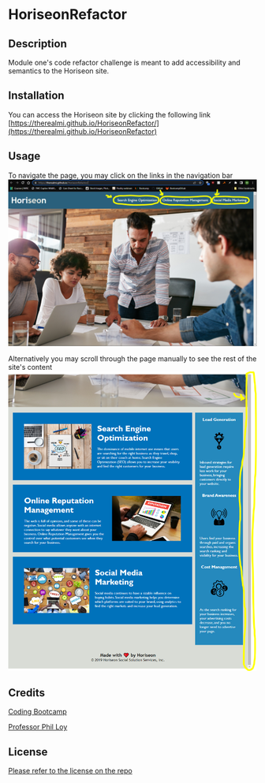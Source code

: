 # HoriseonRefactor

## Description
Module one's code refactor challenge is meant to add accessibility and semantics to the Horiseon site.


## Installation
You can access the Horiseon site by clicking the following link [https://therealmi.github.io/HoriseonRefactor/](https://therealmi.github.io/HoriseonRefactor)


## Usage

To navigate the page, you may click on the links in the navigation bar
    <img src="/assets/images/NavBarDemo.PNG">

Alternatively you may scroll through the page manually to see the rest of the site's content
    <img src="/assets/images/PageContentDemo.PNG">
    

## Credits

[Coding Bootcamp](https://courses.bootcampspot.com)

[Professor Phil Loy](https://github.com/philliploy)

## License

[Please refer to the license on the repo](LICENSE)
